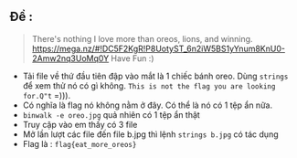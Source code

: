 ## Đề :
> There's nothing I love more than oreos, lions, and winning. https://mega.nz/#!DC5F2KgR!P8UotyST_6n2iW5BS1yYnum8KnU0-2Amw2nq3UoMq0Y Have Fun :)
- Tải file về thứ đầu tiên đập vào mắt là 1 chiếc bánh oreo. Dùng `strings` để xem thử nó có gì không. `This is not the flag you are looking for.Q"t` =))).
- Có nghĩa là flag nó không nằm ở đây. Có thể là nó có 1 tệp ẩn nữa.
- `binwalk -e oreo.jpg` quả nhiên có 1 tệp ẩn thật 
- Truy cập vào em thấy có 3 file 
- Mở lần lượt các file đến file b.jpg thì lệnh `strings b.jpg` có tác dụng
- Flag là : `flag{eat_more_oreos}`